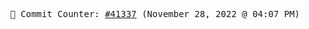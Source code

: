 <p align="center">
    <samp>
        📮 Commit Counter: <a href="https://github.com/Javascript-void0/Javascript-void0/commits/main">#41337</a> (November 28, 2022 @ 04:07 PM)
    </samp>
</p>